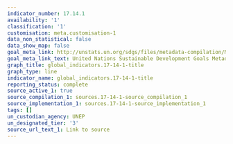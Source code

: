 ```yaml
---
indicator_number: 17.14.1
availability: '1'
classification: '1'
customisation: meta.customisation-1
data_non_statistical: false
data_show_map: false
goal_meta_link: http://unstats.un.org/sdgs/files/metadata-compilation/Metadata-Goal-17.pdf
goal_meta_link_text: United Nations Sustainable Development Goals Metadata (pdf 468kB)
graph_title: global_indicators.17-14-1-title
graph_type: line
indicator_name: global_indicators.17-14-1-title
reporting_status: complete
source_active_1: true
source_compilation_1: sources.17-14-1-source_compilation_1
source_implementation_1: sources.17-14-1-source_implementation_1
tags: []
un_custodian_agency: UNEP
un_designated_tier: '3'
source_url_text_1: Link to source
---
```

